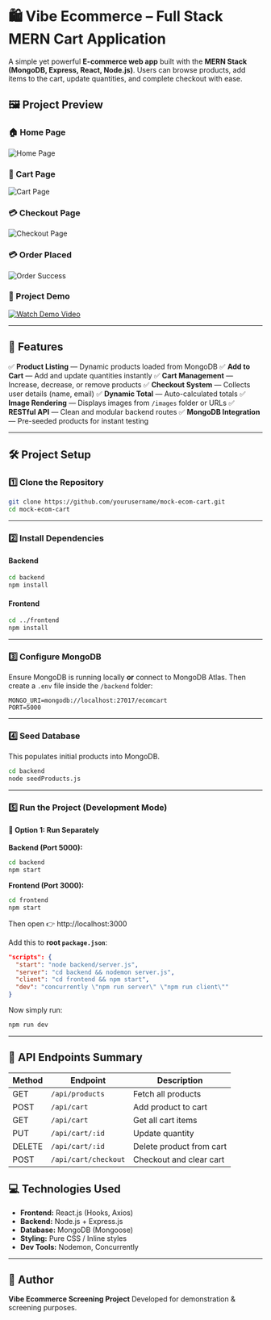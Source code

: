 # 🛍️ Vibe Ecommerce – Full Stack MERN Cart Application

A simple yet powerful **E-commerce web app** built with the **MERN Stack (MongoDB, Express, React, Node.js)**.
Users can browse products, add items to the cart, update quantities, and complete checkout with ease.

## 🖼️ Project Preview

### 🏠 Home Page
![Home Page](https://raw.githubusercontent.com/Seetharam46/vibe-ecommerce/main/screenshots/home.png)

### 🛒 Cart Page
![Cart Page](https://raw.githubusercontent.com/Seetharam46/vibe-ecommerce/main/screenshots/cart.png)

### 💳 Checkout Page
![Checkout Page](https://raw.githubusercontent.com/Seetharam46/vibe-ecommerce/main/screenshots/checkout.png)

### 💳 Order Placed
![Order Success](https://raw.githubusercontent.com/Seetharam46/vibe-ecommerce/main/screenshots/order-success.png)

### 🎥 Project Demo

[![Watch Demo Video](https://raw.githubusercontent.com/Seetharam46/vibe-ecommerce/main/screenshots/home.png)](screenshots/demo.mp4)


---

## 🚀 Features

✅ **Product Listing** — Dynamic products loaded from MongoDB
✅ **Add to Cart** — Add and update quantities instantly
✅ **Cart Management** — Increase, decrease, or remove products
✅ **Checkout System** — Collects user details (name, email)
✅ **Dynamic Total** — Auto-calculated totals
✅ **Image Rendering** — Displays images from `/images` folder or URLs
✅ **RESTful API** — Clean and modular backend routes
✅ **MongoDB Integration** — Pre-seeded products for instant testing

---

## 🛠️ Project Setup

### 1️⃣ Clone the Repository

```bash
git clone https://github.com/yourusername/mock-ecom-cart.git
cd mock-ecom-cart
```

---

### 2️⃣ Install Dependencies

#### Backend

```bash
cd backend
npm install
```

#### Frontend

```bash
cd ../frontend
npm install
```

---

### 3️⃣ Configure MongoDB

Ensure MongoDB is running locally **or** connect to MongoDB Atlas.
Then create a `.env` file inside the `/backend` folder:

```
MONGO_URI=mongodb://localhost:27017/ecomcart
PORT=5000
```

---

### 4️⃣ Seed Database

This populates initial products into MongoDB.

```bash
cd backend
node seedProducts.js
```

---

### 5️⃣ Run the Project (Development Mode)

#### 🧩 Option 1: Run Separately

**Backend (Port 5000):**

```bash
cd backend
npm start
```

**Frontend (Port 3000):**

```bash
cd frontend
npm start
```

Then open 👉 http://localhost:3000

Add this to **root `package.json`**:

```json
"scripts": {
  "start": "node backend/server.js",
  "server": "cd backend && nodemon server.js",
  "client": "cd frontend && npm start",
  "dev": "concurrently \"npm run server\" \"npm run client\""
}
```

Now simply run:

```bash
npm run dev
```

---

## 🧾 API Endpoints Summary

| Method | Endpoint             | Description              |
| ------ | -------------------- | ------------------------ |
| GET    | `/api/products`      | Fetch all products       |
| POST   | `/api/cart`          | Add product to cart      |
| GET    | `/api/cart`          | Get all cart items       |
| PUT    | `/api/cart/:id`      | Update quantity          |
| DELETE | `/api/cart/:id`      | Delete product from cart |
| POST   | `/api/cart/checkout` | Checkout and clear cart  |

## 💻 Technologies Used

* **Frontend:** React.js (Hooks, Axios)
* **Backend:** Node.js + Express.js
* **Database:** MongoDB (Mongoose)
* **Styling:** Pure CSS / Inline styles
* **Dev Tools:** Nodemon, Concurrently

---

## 🎯 Author

**Vibe Ecommerce Screening Project**
Developed for demonstration & screening purposes.
